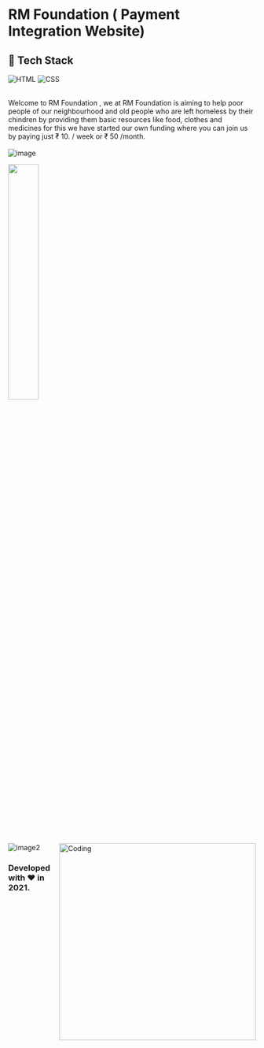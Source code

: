 # RM Foundation ( Payment Integration Website)
## 📌 Tech Stack

![HTML](https://img.shields.io/badge/html5%20-%23E34F26.svg?&style=for-the-badge&logo=html5&logoColor=white)
![CSS](https://img.shields.io/badge/css3%20-%231572B6.svg?&style=for-the-badge&logo=css3&logoColor=white)
<br> <br>

Welcome to RM Foundation , we at RM Foundation is aiming to help poor people of our neighbourhood 
                and old people who are left homeless by their chindren by providing them basic resources like food,
                clothes and medicines for this we have started our own funding where you can join us by paying just ₹ 10.
                / week or ₹ 50 /month.<br><br>
                ![image](https://github.com/RUDRAMADHABA/RM-Foundation/blob/main/images/RM%20FOUNDATION%20-%20Google%20Chrome%2001-12-2021%2018_13_15%20(2).png)
                <p align="left"><img width=35% src="https://media2.giphy.com/media/L1R1tvI9svkIWwpVYr/giphy.gif?cid=ecf05e47pzi2rpig0vc8pjusra8hiai1b91zgiywvbubu9vu&rid=giphy.gif"></p>
                ![image2](https://github.com/RUDRAMADHABA/RM-Foundation/blob/main/images/RM%20FOUNDATION%20-%20Google%20Chrome%2001-12-2021%2018_13_26%20(2).png)
                <img align="right" width="400px" alt="Coding" src="https://raw.githubusercontent.com/abhisheknaiidu/abhisheknaiidu/master/code.gif">
<br>
<h3>Developed with ❤️ in 2021.</h3>
